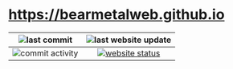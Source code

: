 # https://bearmetalweb.github.io

| ![last commit](https://img.shields.io/github/last-commit/BearMetalWeb/BearMetalWeb.github.io?style=for-the-badge&label=last%20commit%3A) | ![last website update](https://img.shields.io/github/last-commit/BearMetalWeb/BearMetalWeb.github.io/gh-page?style=for-the-badge&label=last%20website%20update%3A) |
:---:|:---:
![commit activity](https://img.shields.io/github/commit-activity/w/BearMetalWeb/BearMetalWeb.github.io?style=for-the-badge&label=commit%20activity%3A%20) | [![website status](https://img.shields.io/website?url=https%3A%2F%2FBearMetalWeb.github.io&style=for-the-badge)](https://bearmetalweb.github.io)
